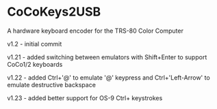 # CoCoKeys2USB
A hardware keyboard encoder for the TRS-80 Color Computer

v1.2 - initial commit

v1.21 - added switching between emulators with Shift+Enter to support CoCo1/2 keyboards

v1.22 - added Ctrl+'@' to emulate '@' keypress and Ctrl+'Left-Arrow' to emulate destructive backspace

v1.23 - added better support for OS-9 Ctrl+ keystrokes
